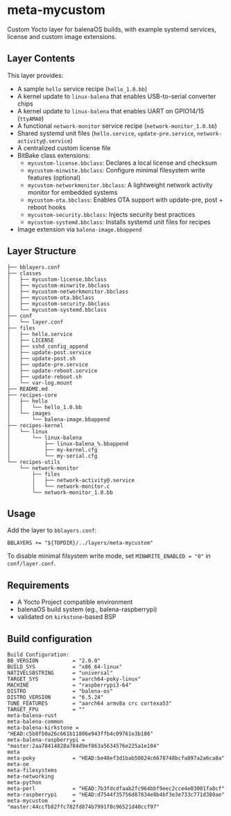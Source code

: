 # meta-mycustom

Custom Yocto layer for balenaOS builds, with example systemd services, license  and custom image extensions.

## Layer Contents

This layer provides:

- A sample `hello` service recipe (`hello_1.0.bb`)
- A kernel update to `linux-balena` that enables USB-to-serial converter chips
- A kernel update to `linux-balena` that enables UART on GPIO14/15 (`ttyAMA0`)
- A functional `network-monitor` service recipe (`network-monitor_1.0.bb`)
- Shared systemd unit files (`hello.service`, `update-pre.service`, `network-activity@.service`)
- A centralized custom license file
- BitBake class extensions:
  - `mycustom-license.bbclass`: Declares a local license and checksum
  - `mycustom-minwite.bbclass`: Configure minimal filesystem write features (optional)
  - `mycustom-networkmonitor.bbclass`: A lightweight network activity monitor for embedded systems 
  - `mycustom-ota.bbclass`: Enables OTA support with update-pre, post + reboot hooks
  - `mycustom-security.bbclass`: Injects security best practices
  - `mycustom-systemd.bbclass`: Installs systemd unit files for recipes
- Image extension via `balena-image.bbappend`

## Layer Structure
```
├── bblayers.conf
├── classes
│   ├── mycustom-license.bbclass
│   ├── mycustom-minwrite.bbclass
│   ├── mycustom-networkmonitor.bbclass
│   ├── mycustom-ota.bbclass
│   ├── mycustom-security.bbclass
│   └── mycustom-systemd.bbclass
├── conf
│   └── layer.conf
├── files
│   ├── hello.service
│   ├── LICENSE
│   ├── sshd_config_append
│   ├── update-post.service
│   ├── update-post.sh
│   ├── update-pre.service
│   ├── update-reboot.service
│   ├── update-reboot.sh
│   └── var-log.mount
├── README.md
├── recipes-core
│   ├── hello
│   │   └── hello_1.0.bb
│   └── images
│       └── balena-image.bbappend
├── recipes-kernel
│   └── linux
│       └── linux-balena
│           ├── linux-balena_%.bbappend
│           ├── my-kernel.cfg
│           └── my-serial.cfg
└── recipes-utils
    └── network-monitor
        ├── files
        │   ├── network-activity@.service
        │   └── network-monitor.c
        └── network-monitor_1.0.bb
```

## Usage
Add the layer to `bblayers.conf`:
```
BBLAYERS += "${TOPDIR}/../layers/meta-mycustom"
```

To disable minimal filsystem write mode, set `MINWRITE_ENABLED = "0"` in `conf/layer.conf`.
 
## Requirements
- A Yocto Project compatible environment
- balenaOS build system (eg., balena-raspberrypi)
- validated on `kirkstone`-based BSP

## Build configuration

```
Build Configuration:
BB_VERSION           = "2.0.0"
BUILD_SYS            = "x86_64-linux"
NATIVELSBSTRING      = "universal"
TARGET_SYS           = "aarch64-poky-linux"
MACHINE              = "raspberrypi3-64"
DISTRO               = "balena-os"
DISTRO_VERSION       = "6.5.24"
TUNE_FEATURES        = "aarch64 armv8a crc cortexa53"
TARGET_FPU           = ""
meta-balena-rust     
meta-balena-common   
meta-balena-kirkstone = "HEAD:c5b8f50a26c661b11806e943ffb4c09761e3b186"
meta-balena-raspberrypi = "master:2aa78414828a784d9ef863a5634576e225a1e104"
meta                 
meta-poky            = "HEAD:be48ef3d1bab50824c6678748bcfa897a2a6ca8a"
meta-oe              
meta-filesystems     
meta-networking      
meta-python          
meta-perl            = "HEAD:7b3fdcdfaab2fc964bbf9eec2cce4e03001fa8cf"
meta-raspberrypi     = "HEAD:d7544f35756d87834e8b4bf3e3e733c771d380ae"
meta-mycustom        = "master:44ccfb82ffc782fd874b7991f0c96521d40ccf97"
```
